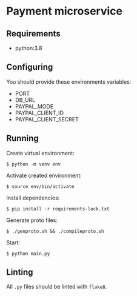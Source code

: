 # Payment microservice

## Requirements

- python:3.8

## Configuring

You should provide these environments variables:

- PORT
- DB_URL
- PAYPAL_MODE
- PAYPAL_CLIENT_ID
- PAYPAL_CLIENT_SECRET

## Running

Create virtual environment:

`$ python -m venv env`

Activate created environment:

`$ source env/bin/activate`

Install dependencies:

`$ pip install -r requirements-lock.txt`

Generate proto files:

`$ ./genproto.sh && ./compileproto.sh`

Start:

`$ python main.py`

## Linting

All `.py` files should be linted with `flake8`.
